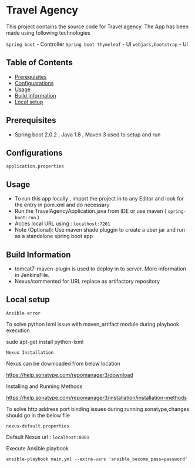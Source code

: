# Travel Agency

This project contains the source code for Travel agency. The App has been made using following technologies

`Spring boot` -  Controller
`Spring boot thymeleaf` -  UI
`webjars,bootstrap` - UI

## Table of Contents

* [Prerequisites](#prerequisites)
* [Configuarations](#configuarations)
* [Usage](#usage)
* [Build Information](#build-information)
* [Local setup](#local-setup)


## Prerequisites

* Spring boot 2.0.2 , Java 1.8 , Maven 3 used to setup and run


## Configurations

 ``` application.properties ```


## Usage

* To run this app locally , import the project in to any Editor and look for the <!--comment this when running in local--> entry in pom.xml and do necessary
* Run the TravelAgencyApplication.java from IDE or use maven ( ```spring-boot:run``` )
* Acces local URL using : ``localhost:7201``
* Note (Optional):  Use maven shade pluggin to create a uber jar and run as a standalone spring boot app   

## Build Information

* tomcat7-maven-plugin is used to deploy in to server. More information in JenkinsFile.
* Nexus/commented for URL replace as artifactory repository

## Local setup

```Ansible error ```

To solve python lxml issue with maven_artifact module during playbook execution

sudo apt-get install python-lxml

``` Nexus Installation ```

Nexus can be downloaded from below location

https://help.sonatype.com/repomanager3/download

Installing and Running Methods

https://help.sonatype.com/repomanager3/installation/installation-methods

To solve http address port binding issues during running sonatype,changes should go in the below file

`nexus-default.properties`

Default Nexus url : `localhost:8081`

Execute Ansible playbook 

`ansible-playbook main.yml --extra-vars 'ansible_become_pass=password'`

	
